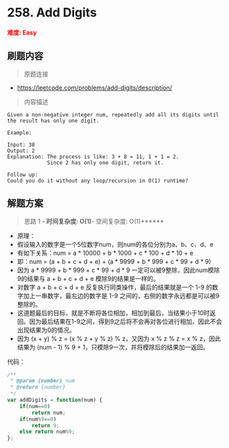 # 258. Add Digits

**<font color=red>难度: Easy</font>**

## 刷题内容

> 原题连接

* https://leetcode.com/problems/add-digits/description/

> 内容描述

```
Given a non-negative integer num, repeatedly add all its digits until the result has only one digit.

Example:

Input: 38
Output: 2 
Explanation: The process is like: 3 + 8 = 11, 1 + 1 = 2. 
             Since 2 has only one digit, return it.
             
Follow up:
Could you do it without any loop/recursion in O(1) runtime?
```

## 解题方案

> 思路 1
******- 时间复杂度: O(1)******- 空间复杂度: O(1)******

* 原理：
* 假设输入的数字是一个5位数字num，则num的各位分别为a、b、c、d、e 
* 有如下关系：num = a * 10000 + b * 1000 + c * 100 + d * 10 + e
* 即：num = (a + b + c + d + e) + (a * 9999 + b * 999 + c * 99 + d * 9)  
* 因为 a * 9999 + b * 999 + c * 99 + d * 9 一定可以被9整除，因此num模除9的结果与 a + b + c + d + e 模除9的结果是一样的。
* 对数字 a + b + c + d + e 反复执行同类操作，最后的结果就是一个 1-9 的数字加上一串数字，最左边的数字是 1-9 之间的，右侧的数字永远都是可以被9整除的。
* 这道题最后的目标，就是不断将各位相加，相加到最后，当结果小于10时返回。因为最后结果在1-9之间，得到9之后将不会再对各位进行相加，因此不会出现结果为0的情况。
* 因为 (x + y) % z = (x % z + y % z) % z，又因为 x % z % z = x % z，因此结果为 (num - 1) % 9 + 1，只模除9一次，并将模除后的结果加一返回。
 
代码：

```javascript
/**
 * @param {number} num
 * @return {number}
 */
var addDigits = function(num) {
    if(num==0)
        return num;
    if(num%9==0)
        return 9;
    else return num%9;
};
```

